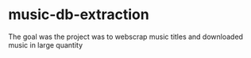 # music-db-extraction
The goal was the project was to webscrap music titles and downloaded music in large quantity
